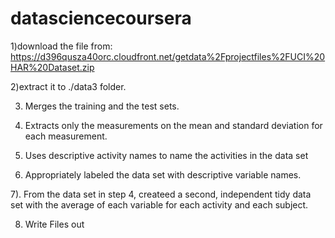 # datasciencecoursera
1)download the file from: https://d396qusza40orc.cloudfront.net/getdata%2Fprojectfiles%2FUCI%20HAR%20Dataset.zip

2)extract it to ./data3 folder.

3) Merges the training and the test sets.

4) Extracts only the measurements on the mean and standard deviation for each measurement.

5) Uses descriptive activity names to name the activities in the data set

6) Appropriately labeled the data set with descriptive variable names.

7). From the data set in step 4, createed a second, independent tidy data set with the average of each variable for each activity and each subject.

8) Write Files out
